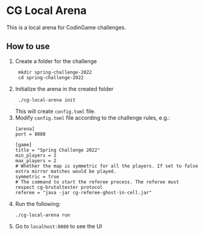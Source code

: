 # CG Local Arena

This is a local arena for CodinGame challenges.

## How to use

1. Create a folder for the challenge
   ```
    mkdir spring-challenge-2022
    cd spring-challenge-2022
   ```
2. Initialize the arena in the created folder
   ```
    ./cg-local-arena init
   ```
   This will create `config.toml` file.
3. Modify `config.toml` file according to the challenge rules, e.g.:
    ```
    [arena]
    port = 8080

    [game]
    title = "Spring Challenge 2022"
    min_players = 2
    max_players = 2
    # Whether the map is symmetric for all the players. If set to false extra mirror matches would be played.
    symmetric = true
    # The command to start the referee process. The referee must respect cg-brutaltester protocol
    referee = "java -jar cg-referee-ghost-in-cell.jar"
    ``` 
4. Run the following:
   ```
   ./cg-local-arena run
   ```
5. Go to `localhost:8080` to see the UI